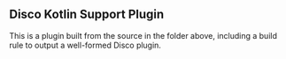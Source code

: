 ## Disco Kotlin Support Plugin

This is a plugin built from the source in the folder above, including a build rule
to output a well-formed Disco plugin.
